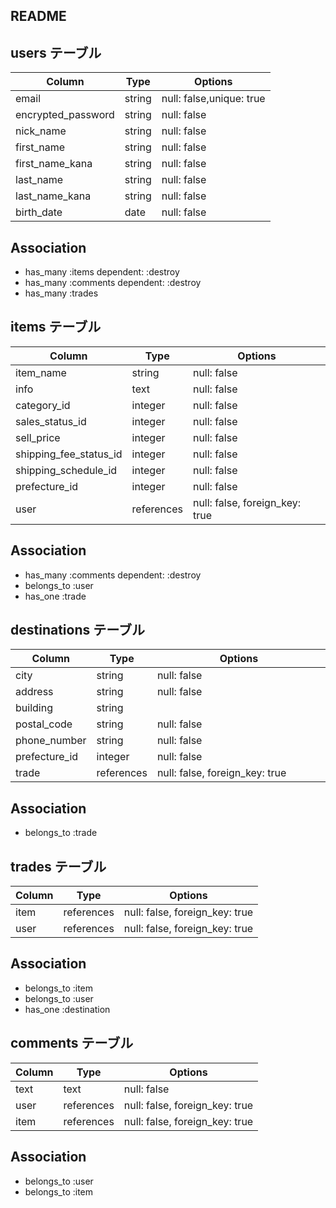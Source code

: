 ## README

## users テーブル
| Column             | Type   | Options                  |
| ------------------ | ------ | ------------------------ |
| email              | string | null: false,unique: true |
| encrypted_password | string | null: false              |
| nick_name          | string | null: false              |
| first_name         | string | null: false              |
| first_name_kana    | string | null: false              |
| last_name          | string | null: false              |
| last_name_kana     | string | null: false              |
| birth_date         | date   | null: false              |

## Association
- has_many :items dependent: :destroy
- has_many :comments dependent: :destroy
- has_many :trades



## items テーブル
| Column                | Type       | Options                        |
| --------------------- | ---------- | ------------------------------ |
| item_name             | string     | null: false                    |
| info                  | text       | null: false                    |
| category_id           | integer    | null: false                    |
| sales_status_id       | integer    | null: false                    |
| sell_price            | integer    | null: false                    |
| shipping_fee_status_id | integer    | null: false                    |
| shipping_schedule_id  | integer    | null: false                    |
| prefecture_id         | integer    | null: false                    |
| user                  | references | null: false, foreign_key: true |

## Association
- has_many   :comments dependent: :destroy
- belongs_to :user
- has_one    :trade


## destinations テーブル
| Column        | Type       | Options                        |
| --------------| ---------- | ------------------------------ |
| city          | string     | null: false                    |
| address     | string     | null: false                    |
| building      | string     |                                |
| postal_code   | string     | null: false                    |
| phone_number  | string     | null: false                    |
| prefecture_id | integer    | null: false　　　　　　　　　　　　|
| trade         | references | null: false, foreign_key: true |

## Association
- belongs_to :trade


## trades テーブル
| Column  | Type       | Options                        |
| --------| ---------- | ------------------------------ |
| item    | references | null: false, foreign_key: true |
| user    | references | null: false, foreign_key: true |

## Association
- belongs_to :item
- belongs_to :user
- has_one    :destination

## comments テーブル
| Column    | Type       | Options                        |
| --------- | ---------- | ------------------------------ |
| text      | text       | null: false                    |
| user      | references | null: false, foreign_key: true |
| item      | references | null: false, foreign_key: true |

## Association
- belongs_to :user
- belongs_to :item
